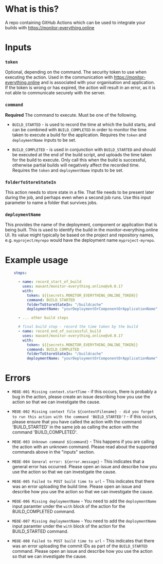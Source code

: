 # What is this?

A repo containing GitHub Actions which can be used to integrate your builds with https://monitor-everything.online

# Inputs

### `token`

Optional, depending on the command. The security token to use when executing the action. Used in the communication with https://monitor-everything.online and is associated with your organisation and application. If the token is wrong or has expired,
the action will result in an error, as it is not able to communicate securely with the server.

### `command`

**Required** The command to execute. Must be one of the following.

- `BUILD_STARTED` - is used to record the time at which the build starts, and can be combined with `BUILD_COMPLETED` in order to monitor the time taken to execute a build for the application. Requires the `token` and `deploymentName` 
inputs to be set.

- `BUILD_COMPLETED` - is used in conjunction with `BUILD_STARTED` and should be executed at the end of the build script, and uploads the time taken for the build to execute. Only call this when the build is successful, otherwise partial builds will negatively affect the recorded time. Requires the `token` and `deploymentName` 
inputs to be set.

### `folderToStoreStateIn`

This action needs to store state in a file. That file needs to be present later during the job, and perhaps even when a
second job runs. Use this input parameter to name a folder that survives jobs.

### `deploymentName`

This provides the name of the deployment, component or application that is being built. This is used to identify the build in the monitor-everything.online UI. Its value might typically be based on the project and repository names, 
e.g. `myproject/myrepo` would have the deployment name `myproject-myrepo`.

# Example usage

```yaml
    steps:

      - name: record_start_of_build
        uses: maxant/monitor-everything.online@v0.0.17
        with:
          token: ${{secrets.MONITOR_EVERYTHING_ONLINE_TOKEN}}
          command: BUILD_STARTED
          folderToStoreStateIn: "/buildcache"
          deploymentName: "yourDeploymentOrComponentOrApplicationName"

      - ... other build steps

      # final build step - record the time taken by the build
      - name: record_end_of_successful_build
        uses: maxant/monitor-everything.online@v0.0.17
        with:
          token: ${{secrets.MONITOR_EVERYTHING_ONLINE_TOKEN}}
          command: BUILD_COMPLETED
          folderToStoreStateIn: "/buildcache"
          deploymentName: "yourDeploymentOrComponentOrApplicationName"

```

# Errors

- `MEOE-001 Missing context.startTime` - if this occurs, there is probably a bug in the action, please create an issue describing how you use the action so that we can investigate the cause.

- `MEOE-002 Missing context file ${contextFilename} - did you forget to run this action with the command 'BUILD_STARTED'?` - if this occurs, please ensure that you have called the action with the command 'BUILD_STARTED' in the same job as calling the action with the command 'BUILD_COMPLETED'.
- `MEOE-003 Unknown command ${command}` - This happens if you are calling the action with an unknown command. Please read about the supported commands above in the "inputs" section.
- `MEOE-004 General error: ${error.message}` - This indicates that a general error has occurred. Please open an issue and describe how you use the action so that we can investigate the cause.
- `MEOE-005 Failed to POST build time to url` - This indicates that there was an error uploading the build time. Please open an issue and describe how you use the action so that we can investigate the cause.
- `MEOE-006 Missing deploymentName` - You need to add the `deploymentName` input paramter under the `with` block of the action for the BUILD_COMPLETED command.
- `MEOE-007 Missing deploymentName` - You need to add the `deploymentName` input paramter under the `with` block of the action for the BUILD_STARTED command.
- `MEOE-008 Failed to POST build time to url` - This indicates that there was an error uploading the commit IDs as part of the `BUILD_STARTED` command. Please open an issue and describe how you use the action so that we can investigate the cause.
